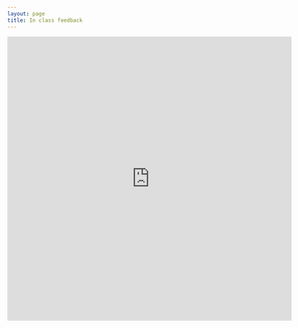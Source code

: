 ```yaml
---
layout: page
title: In class feedback
---
```


<iframe src="https://docs.google.com/forms/d/e/1FAIpQLScpJ92p-5S--2ro-2ExL1lSGFTPUl_adtxUabTjUVUt-ExLhw/viewform?embedded=true" width="650" height="650" frameborder="0" marginheight="0" marginwidth="0">Loading…</iframe>